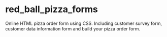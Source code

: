 # red_ball_pizza_forms
Online HTML pizza order form using CSS. Including customer survey form, customer data information form and build your pizza order form.
